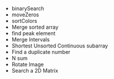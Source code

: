 * binarySearch
* moveZeros
* sortColors
* Merge sorted array
* find peak element
* Merge Intervals
* Shortest Unsorted Continuous subarray
* Find a duplicate number
* N sum
* Rotate Image
* Search a 2D Matrix